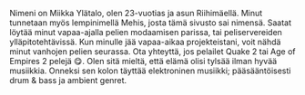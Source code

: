 Nimeni on Miikka Ylätalo, olen 23-vuotias ja asun Riihimäellä. Minut tunnetaan myös lempinimellä Mehis, josta tämä sivusto sai nimensä. Saatat löytää minut vapaa-ajalla pelien modaamisen parissa, tai peliservereiden ylläpitotehtävissä. Kun minulle jää vapaa-aikaa projekteistani, voit nähdä minut vanhojen pelien seurassa. Ota yhteyttä, jos pelailet Quake 2 tai Age of Empires 2  pelejä 😋. Olen sitä mieltä, että elämä olisi tylsää ilman hyvää musiikkia. Onneksi sen kolon täyttää elektroninen musiikki; pääsääntöisesti drum & bass ja ambient genret.
